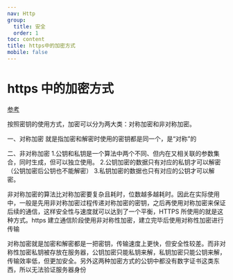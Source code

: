 ```yaml
---
nav: Http
group:
  title: 安全
  order: 1
toc: content
title: https中的加密方式
mobile: false
---
```


# https 中的加密方式

<a target="_blank" href="https://blog.csdn.net/FairLikeSnow/article/details/120943479">参考</a>

按照密钥的使用方式，加密可以分为两大类：对称加密和非对称加密。

一、对称加密
就是指加密和解密时使用的密钥都是同一个，是“对称”的

二、非对称加密 1.公钥和私钥是一个算法中两个不同、但内在又相关联的参数集合，同时生成，但可以独立使用。 2.公钥加密的数据只有对应的私钥才可以解密（公钥加密后公钥也不能解密） 3.私钥加密的数据也只有对应的公钥才可以解密。

非对称加密的算法比对称加密要复杂且耗时，位数越多越耗时。因此在实际使用中，一般是先用非对称加密过程传递对称加密的密钥，之后再使用对称加密来保证后续的通信，这样安全性与速度就可以达到了一个平衡，HTTPS 所使用的就是这种方式。https 建立通信阶段使用非对称性加密，建立完毕后使用对称性加密进行传输

对称加密就是加密和解密都是一把密钥，传输速度上更快，但安全性较差。而非对称性加密私钥被存放在服务器，公钥加密只能私钥来解，私钥加密只能公钥来解，传输效率低，但更加安全。另外这两种加密方式的公钥中都没有数字证书这类东西，所以无法验证服务器身份
